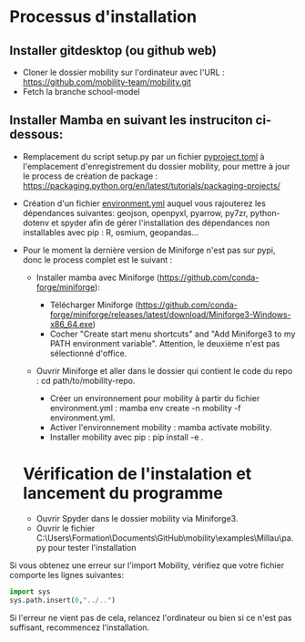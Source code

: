 # Processus d'installation


## Installer gitdesktop (ou github web)

 - Cloner le dossier mobility sur l'ordinateur avec l'URL : https://github.com/mobility-team/mobility.git
 - Fetch la branche school-model
 
 
## Installer Mamba en suivant les instruciton ci-dessous:

- Remplacement du script setup.py par un fichier [pyproject.toml](https://github.com/mobility-team/mobility/blob/stage-2-model/pyproject.toml) à l'emplacement d'enregistrement du dossier mobility, pour mettre à jour le process de création de package : https://packaging.python.org/en/latest/tutorials/packaging-projects/
- Création d'un fichier [environment.yml](https://github.com/mobility-team/mobility/blob/stage-2-model/environment.yml) auquel vous rajouterez les dépendances suivantes: geojson, openpyxl, pyarrow, py7zr, python-dotenv et spyder afin de gérer l'installation des dépendances non installables avec pip : R, osmium, geopandas...
- Pour le moment la dernière version de Miniforge n'est pas sur pypi, donc le process complet est le suivant :
	- Installer mamba avec Miniforge (https://github.com/conda-forge/miniforge):
		- Télécharger Miniforge (https://github.com/conda-forge/miniforge/releases/latest/download/Miniforge3-Windows-x86_64.exe)
		- Cocher "Create start menu shortcuts" and "Add Miniforge3 to my PATH environment variable". Attention, le deuxième n'est pas sélectionné d'office.
 
  	- Ouvrir Miniforge et aller dans le dossier qui contient le code du repo : cd path/to/mobility-repo.
        - Créer un environnement pour mobility à partir du fichier environment.yml : mamba env create -n mobility -f environment.yml.
        - Activer l'environnement mobility : mamba activate mobility.
        - Installer mobility avec pip : pip install -e .
  	 
  	       
  # Vérification de l'instalation et lancement du programme
  
  - Ouvrir Spyder dans le dossier mobility via Miniforge3.
  - Ouvrir le fichier C:\Users\Formation\Documents\GitHub\mobility\examples\Millau\pa.py pour tester l'installation

Si vous obtenez une erreur sur l'import Mobility, vérifiez que votre fichier comporte les lignes suivantes: 
```python
import sys
sys.path.insert(0,"../..")
```
Si l'erreur ne vient pas de cela, relancez l'ordinateur ou bien si ce n'est pas suffisant, recommencez l'installation.
